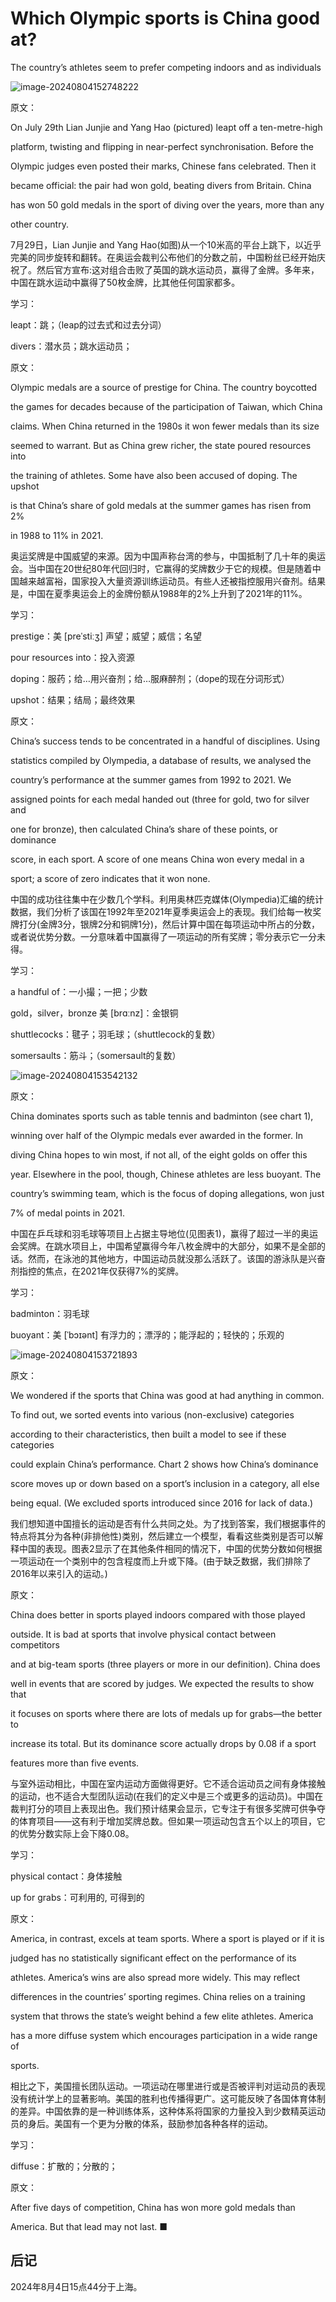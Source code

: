 # Which Olympic sports is China good at?

The country’s athletes seem to prefer competing indoors and as individuals

![image-20240804152748222](./assets/image-20240804152748222.png)

原文：

On July 29th Lian Junjie and Yang Hao (pictured) leapt off a ten-metre-high

platform, twisting and flipping in near-perfect synchronisation. Before the

Olympic judges even posted their marks, Chinese fans celebrated. Then it

became official: the pair had won gold, beating divers from Britain. China

has won 50 gold medals in the sport of diving over the years, more than any

other country.

7月29日，Lian Junjie and Yang Hao(如图)从一个10米高的平台上跳下，以近乎完美的同步旋转和翻转。在奥运会裁判公布他们的分数之前，中国粉丝已经开始庆祝了。然后官方宣布:这对组合击败了英国的跳水运动员，赢得了金牌。多年来，中国在跳水运动中赢得了50枚金牌，比其他任何国家都多。

学习：

leapt：跳；（leap的过去式和过去分词）

divers：潜水员；跳水运动员；

原文：

Olympic medals are a source of prestige for China. The country boycotted

the games for decades because of the participation of Taiwan, which China

claims. When China returned in the 1980s it won fewer medals than its size

seemed to warrant. But as China grew richer, the state poured resources into

the training of athletes. Some have also been accused of doping. The upshot

is that China’s share of gold medals at the summer games has risen from 2%

in 1988 to 11% in 2021.

奥运奖牌是中国威望的来源。因为中国声称台湾的参与，中国抵制了几十年的奥运会。当中国在20世纪80年代回归时，它赢得的奖牌数少于它的规模。但是随着中国越来越富裕，国家投入大量资源训练运动员。有些人还被指控服用兴奋剂。结果是，中国在夏季奥运会上的金牌份额从1988年的2%上升到了2021年的11%。

学习：

prestige：美 [preˈstiːʒ] 声望；威望；威信；名望

pour resources into：投入资源

doping：服药；给…用兴奋剂；给…服麻醉剂；（dope的现在分词形式）

upshot：结果；结局；最终效果

原文：

China’s success tends to be concentrated in a handful of disciplines. Using

statistics compiled by Olympedia, a database of results, we analysed the

country’s performance at the summer games from 1992 to 2021. We

assigned points for each medal handed out (three for gold, two for silver and

one for bronze), then calculated China’s share of these points, or dominance

score, in each sport. A score of one means China won every medal in a

sport; a score of zero indicates that it won none.

中国的成功往往集中在少数几个学科。利用奥林匹克媒体(Olympedia)汇编的统计数据，我们分析了该国在1992年至2021年夏季奥运会上的表现。我们给每一枚奖牌打分(金牌3分，银牌2分和铜牌1分)，然后计算中国在每项运动中所占的分数，或者说优势分数。一分意味着中国赢得了一项运动的所有奖牌；零分表示它一分未得。

学习：

a handful of：一小撮；一把；少数

gold，silver，bronze 美 [brɑːnz]：金银铜

shuttlecocks：毽子；羽毛球；（shuttlecock的复数）

somersaults：筋斗；（somersault的复数）

![image-20240804153542132](./assets/image-20240804153542132.png)

原文：

China dominates sports such as table tennis and badminton (see chart 1),

winning over half of the Olympic medals ever awarded in the former. In

diving China hopes to win most, if not all, of the eight golds on offer this

year. Elsewhere in the pool, though, Chinese athletes are less buoyant. The

country’s swimming team, which is the focus of doping allegations, won just

7% of medal points in 2021.

中国在乒乓球和羽毛球等项目上占据主导地位(见图表1)，赢得了超过一半的奥运会奖牌。在跳水项目上，中国希望赢得今年八枚金牌中的大部分，如果不是全部的话。然而，在泳池的其他地方，中国运动员就没那么活跃了。该国的游泳队是兴奋剂指控的焦点，在2021年仅获得7%的奖牌。

学习：

badminton：羽毛球

buoyant：美 [ˈbɔɪənt] 有浮力的；漂浮的；能浮起的；轻快的；乐观的









![image-20240804153721893](./assets/image-20240804153721893.png)

原文：

We wondered if the sports that China was good at had anything in common.

To find out, we sorted events into various (non-exclusive) categories

according to their characteristics, then built a model to see if these categories

could explain China’s performance. Chart 2 shows how China’s dominance

score moves up or down based on a sport’s inclusion in a category, all else

being equal. (We excluded sports introduced since 2016 for lack of data.)

我们想知道中国擅长的运动是否有什么共同之处。为了找到答案，我们根据事件的特点将其分为各种(非排他性)类别，然后建立一个模型，看看这些类别是否可以解释中国的表现。图表2显示了在其他条件相同的情况下，中国的优势分数如何根据一项运动在一个类别中的包含程度而上升或下降。(由于缺乏数据，我们排除了2016年以来引入的运动。)

原文：

China does better in sports played indoors compared with those played

outside. It is bad at sports that involve physical contact between competitors

and at big-team sports (three players or more in our definition). China does

well in events that are scored by judges. We expected the results to show that

it focuses on sports where there are lots of medals up for grabs—the better to

increase its total. But its dominance score actually drops by 0.08 if a sport

features more than five events.

与室外运动相比，中国在室内运动方面做得更好。它不适合运动员之间有身体接触的运动，也不适合大型团队运动(在我们的定义中是三个或更多的运动员)。中国在裁判打分的项目上表现出色。我们预计结果会显示，它专注于有很多奖牌可供争夺的体育项目——这有利于增加奖牌总数。但如果一项运动包含五个以上的项目，它的优势分数实际上会下降0.08。

学习：

physical contact：身体接触

up for grabs：可利用的, 可得到的

原文：

America, in contrast, excels at team sports. Where a sport is played or if it is

judged has no statistically significant effect on the performance of its

athletes. America’s wins are also spread more widely. This may reflect

differences in the countries’ sporting regimes. China relies on a training

system that throws the state’s weight behind a few elite athletes. America

has a more diffuse system which encourages participation in a wide range of

sports.

相比之下，美国擅长团队运动。一项运动在哪里进行或是否被评判对运动员的表现没有统计学上的显著影响。美国的胜利也传播得更广。这可能反映了各国体育体制的差异。中国依靠的是一种训练体系，这种体系将国家的力量投入到少数精英运动员的身后。美国有一个更为分散的体系，鼓励参加各种各样的运动。

学习：

diffuse：扩散的；分散的；

原文：

After five days of competition, China has won more gold medals than

America. But that lead may not last. ■



## 后记

2024年8月4日15点44分于上海。

